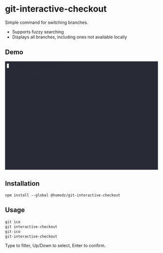 # git-interactive-checkout

Simple command for switching branches. 

- Supports fuzzy searching
- Displays all branches, including ones not available locally

## Demo

![demo](https://github.com/humodz/git-interactive-checkout/raw/master/demo.gif)

## Installation

```
npm install --global @humodz/git-interactive-checkout
```

## Usage

```
git ico
git interactive-checkout
git-ico
git-interactive-checkout
```

Type to filter, Up/Down to select, Enter to confirm.
